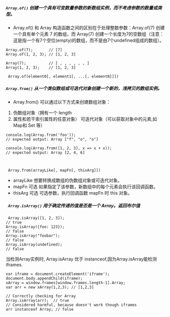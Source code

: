 ##### `Array.of()` 创建一个具有可变数量参数的新数组实例，而不考虑参数的数量或类型。

*   Array.of() 和 Array 构造函数之间的区别在于处理整数参数：Array.of(7) 创建一个具有单个元素 7 的数组，而 Array(7) 创建一个长度为7的空数组（注意：这是指一个有7个空位(empty)的数组，而不是由7个undefined组成的数组）。

<!---->

    Array.of(7);       // [7]
    Array.of(1, 2, 3); // [1, 2, 3]

    Array(7);          // [ , , , , , , ]
    Array(1, 2, 3);    // [1, 2, 3]

<!---->

     Array.of(element0[, element1[, ...[, elementN]]])

##### `Array.from()` 从一个类似数组或可迭代对象创建一个新的，浅拷贝的数组实例。

*   Array.from() 可以通过以下方式来创建数组对象：

1.  伪数组对象（拥有一个 length
2.  属性和若干索引属性的任意对象）
    可迭代对象（可以获取对象中的元素,如 Map和 Set 等）

```
console.log(Array.from('foo'));
// expected output: Array ["f", "o", "o"]

console.log(Array.from([1, 2, 3], x => x + x));
// expected output: Array [2, 4, 6]

 
```

     Array.from(arrayLike[, mapFn[, thisArg]])

*   arrayLike
    想要转换成数组的伪数组对象或可迭代对象。
*   mapFn 可选
    如果指定了该参数，新数组中的每个元素会执行该回调函数。
*   thisArg 可选
    可选参数，执行回调函数 mapFn 时 this 对象。

##### ` Array.isArray()` 用于确定传递的值是否是一个 Array。返回布尔值

     Array.isArray([1, 2, 3]);
    // true
    Array.isArray({foo: 123});
    // false
    Array.isArray("foobar");
    // false
    Array.isArray(undefined);
    // false

当检测Array实例时, Array.isArray 优于 instanceof,因为Array.isArray能检测iframes.

    var iframe = document.createElement('iframe');
    document.body.appendChild(iframe);
    xArray = window.frames[window.frames.length-1].Array;
    var arr = new xArray(1,2,3); // [1,2,3]

    // Correctly checking for Array
    Array.isArray(arr);  // true
    // Considered harmful, because doesn't work though iframes
    arr instanceof Array; // false

